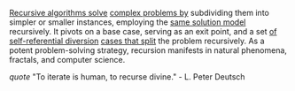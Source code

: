 
[Recursive algorithms solve](1/1/3/1/3/2/.Recursive%20Algorithm) [complex problems by](1/1/3/1/1/3/1/3/3/3/.Complex%20Plane) subdividing them into simpler or smaller instances, employing the [same solution model](2/3/1/3/3/3/.Model%20Validity) recursively. It pivots on a base case, serving as an exit point, and a set [of self-referential diversion](1/1/3/1/3/2/2/.Self-Reference) [cases that split](1/1/3/2/3/1/_Separation-Union) the problem recursively. As a potent problem-solving strategy, recursion manifests in natural phenomena, fractals, and computer science.

_quote_ "To iterate is human, to recurse divine." - L. Peter Deutsch

